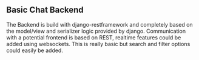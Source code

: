 ## Basic Chat Backend
The Backend is build with django-restframework and completely based on the model/view and serializer logic provided by django.
Communication with a potential frontend is based on REST, realtime features could be added using websockets.
This is really basic but search and filter options could easily be added.


